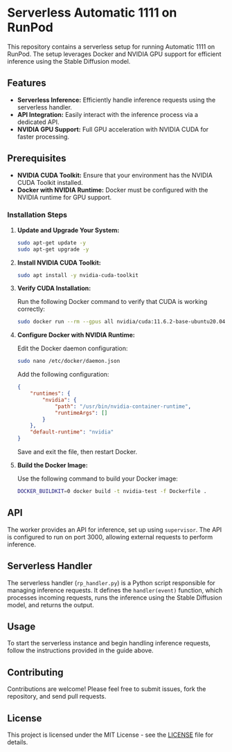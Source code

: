 # Serverless Automatic 1111 on RunPod

This repository contains a serverless setup for running Automatic 1111 on RunPod. The setup leverages Docker and NVIDIA GPU support for efficient inference using the Stable Diffusion model.

## Features

- **Serverless Inference:** Efficiently handle inference requests using the serverless handler.
- **API Integration:** Easily interact with the inference process via a dedicated API.
- **NVIDIA GPU Support:** Full GPU acceleration with NVIDIA CUDA for faster processing.

## Prerequisites

- **NVIDIA CUDA Toolkit:** Ensure that your environment has the NVIDIA CUDA Toolkit installed.
- **Docker with NVIDIA Runtime:** Docker must be configured with the NVIDIA runtime for GPU support.

### Installation Steps

1. **Update and Upgrade Your System:**

    ```bash
    sudo apt-get update -y
    sudo apt-get upgrade -y
    ```

2. **Install NVIDIA CUDA Toolkit:**

    ```bash
    sudo apt install -y nvidia-cuda-toolkit
    ```

3. **Verify CUDA Installation:**

    Run the following Docker command to verify that CUDA is working correctly:

    ```bash
    sudo docker run --rm --gpus all nvidia/cuda:11.6.2-base-ubuntu20.04 nvidia-smi
    ```

4. **Configure Docker with NVIDIA Runtime:**

    Edit the Docker daemon configuration:

    ```bash
    sudo nano /etc/docker/daemon.json
    ```

    Add the following configuration:

    ```json
    {
        "runtimes": {
            "nvidia": {
                "path": "/usr/bin/nvidia-container-runtime",
                "runtimeArgs": []
            }
        },
        "default-runtime": "nvidia"
    }
    ```

    Save and exit the file, then restart Docker.

5. **Build the Docker Image:**

    Use the following command to build your Docker image:

    ```bash
    DOCKER_BUILDKIT=0 docker build -t nvidia-test -f Dockerfile .
    ```

## API

The worker provides an API for inference, set up using `supervisor`. The API is configured to run on port 3000, allowing external requests to perform inference.

## Serverless Handler

The serverless handler (`rp_handler.py`) is a Python script responsible for managing inference requests. It defines the `handler(event)` function, which processes incoming requests, runs the inference using the Stable Diffusion model, and returns the output.

## Usage

To start the serverless instance and begin handling inference requests, follow the instructions provided in the guide above.

## Contributing

Contributions are welcome! Please feel free to submit issues, fork the repository, and send pull requests.

## License

This project is licensed under the MIT License - see the [LICENSE](LICENSE) file for details.
